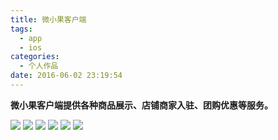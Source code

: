 ```yaml
---
title: 微小果客户端
tags:
  - app
  - ios
categories:
  - 个人作品
date: 2016-06-02 23:19:54
---
```


**微小果客户端提供各种商品展示、店铺商家入驻、团购优惠等服务。**

![](/upload/old/2016066101今日.jpg)
![](/upload/old/2016066103优店.jpg)
![](/upload/old/2016066104聚优汇.jpg)
![](/upload/old/2016066102遇见.jpg)
![](/upload/old/2016066105分类页.jpg)
![](/upload/old/2016066106详情.jpg)